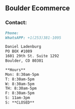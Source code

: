 ## Boulder Ecommerce



### Contact:

```markdown
Phone:
WhatsAPP: +1(253)381-1095

Daniel Ladenburg
PO BOX #1089
1601 29th St. Suite 1292
Boulder, CO 80301

**Hours** 
Mon: 8:30am-5pm
T: 8:30am-5pm
W: 8:30am-5pm
TH: 8:30am-5pm
F: 8:30am-5pm
S: 11am-3pm
S: **CLOSED**
